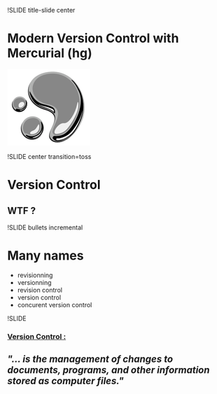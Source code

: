 !SLIDE title-slide center
# Modern Version Control with Mercurial (hg) #

![hg-logo](mercurial_logo.png)


!SLIDE center transition=toss
# Version Control #
## WTF ?



!SLIDE  bullets incremental
# Many names #

* revisionning
* versionning
* revision control
* version control
* concurent version control


!SLIDE

### [Version Control : ](http://en.wikipedia.org/wiki/Revision_control)
## *"... is the management of changes to documents, programs, and other information stored as computer files."*
